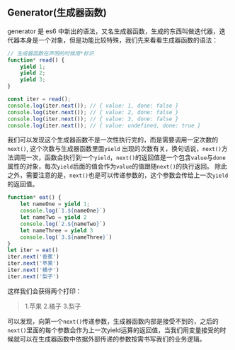 ## Generator(生成器函数)

generator 是 es6 中新出的语法，又名生成器函数，生成的东西叫做迭代器，迭代器本身是一个对象，但是功能比较特殊，我们先来看看生成器函数的语法：

```javascript
// 生成器函数在声明的时候用*标识
function* read() {
	yield 1;
	yield 2;
	yield 3;
}

const iter = read();
console.log(iter.next()); // { value: 1, done: false }
console.log(iter.next()); // { value: 2, done: false }
console.log(iter.next()); // { value: 3, done: false }
console.log(iter.next()); // { value: undefined, done: true }
```

我们可以发现这个生成器函数不是一次性执行完的，而是需要调用一定次数的`next()`, 这个次数与生成器函数里面`yield` 出现的次数有关，换句话说，`next()`方法调用一次，函数会执行到一个`yield`，`next()`的返回值是一个包含`value`与`done`属性的对象，每次`yield`后面的值会作为`value`的值跟随`next()`的执行返回。
除此之外，需要注意的是，`next()`也是可以传递参数的，这个参数会传给上一次`yield`的返回值。

```javascript
function* eat() {
	let nameOne = yield 1;
	console.log(`1.${nameOne}`)
	let nameTwo = yield 2
	console.log(`2.${nameTwo}`)
	let nameThree = yield 3
	console.log(`3.${nameThree}`)
}
let iter = eat()
iter.next('香蕉')
iter.next('苹果')
iter.next('橘子')
iter.next('梨子')
```
这样我们会获得两个打印：
> 1.苹果
> 2.橘子
> 3.梨子

可以发现，向第一个`next()`传递参数，生成器函数内部是接受不到的，之后的`next()`里面的每个参数会作为上一次yield运算的返回值，当我们用变量接受的时候就可以在生成器函数中依据外部传递的参数按需书写我们的业务逻辑。
